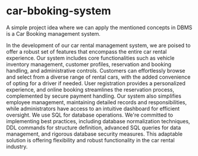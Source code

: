 # car-bboking-system

A simple project idea where we can apply the mentioned concepts in DBMS is a Car Booking management system.

In the development of our car rental management system, we are poised to offer a robust set of features that encompass the entire car rental experience. Our system includes core functionalities such as vehicle inventory management, customer profiles, reservation and booking handling, and administrative controls. Customers can effortlessly browse and select from a diverse range of rental cars, with the added convenience of opting for a driver if needed. User registration provides a personalized experience, and online booking streamlines the reservation process, complemented by secure payment handling. Our system also simplifies employee management, maintaining detailed records and responsibilities, while administrators have access to an intuitive dashboard for efficient oversight. We use SQL for database operations. We're committed to implementing best practices, including database normalization techniques, DDL commands for structure definition, advanced SQL queries for data management, and rigorous database security measures. This adaptable solution is offering flexibility and robust functionality in the car rental industry.
